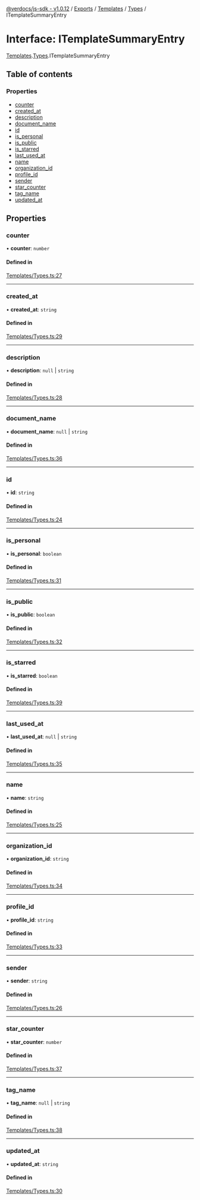 [@verdocs/js-sdk - v1.0.12](../README.md) / [Exports](../modules.md) / [Templates](../modules/Templates.md) / [Types](../modules/Templates.Types.md) / ITemplateSummaryEntry

# Interface: ITemplateSummaryEntry

[Templates](../modules/Templates.md).[Types](../modules/Templates.Types.md).ITemplateSummaryEntry

## Table of contents

### Properties

- [counter](Templates.Types.ITemplateSummaryEntry.md#counter)
- [created_at](Templates.Types.ITemplateSummaryEntry.md#created_at)
- [description](Templates.Types.ITemplateSummaryEntry.md#description)
- [document_name](Templates.Types.ITemplateSummaryEntry.md#document_name)
- [id](Templates.Types.ITemplateSummaryEntry.md#id)
- [is_personal](Templates.Types.ITemplateSummaryEntry.md#is_personal)
- [is_public](Templates.Types.ITemplateSummaryEntry.md#is_public)
- [is_starred](Templates.Types.ITemplateSummaryEntry.md#is_starred)
- [last_used_at](Templates.Types.ITemplateSummaryEntry.md#last_used_at)
- [name](Templates.Types.ITemplateSummaryEntry.md#name)
- [organization_id](Templates.Types.ITemplateSummaryEntry.md#organization_id)
- [profile_id](Templates.Types.ITemplateSummaryEntry.md#profile_id)
- [sender](Templates.Types.ITemplateSummaryEntry.md#sender)
- [star_counter](Templates.Types.ITemplateSummaryEntry.md#star_counter)
- [tag_name](Templates.Types.ITemplateSummaryEntry.md#tag_name)
- [updated_at](Templates.Types.ITemplateSummaryEntry.md#updated_at)

## Properties

### counter

• **counter**: `number`

#### Defined in

[Templates/Types.ts:27](https://github.com/Verdocs/js-sdk/blob/main/src/Templates/Types.ts#L27)

___

### created\_at

• **created\_at**: `string`

#### Defined in

[Templates/Types.ts:29](https://github.com/Verdocs/js-sdk/blob/main/src/Templates/Types.ts#L29)

___

### description

• **description**: ``null`` \| `string`

#### Defined in

[Templates/Types.ts:28](https://github.com/Verdocs/js-sdk/blob/main/src/Templates/Types.ts#L28)

___

### document\_name

• **document\_name**: ``null`` \| `string`

#### Defined in

[Templates/Types.ts:36](https://github.com/Verdocs/js-sdk/blob/main/src/Templates/Types.ts#L36)

___

### id

• **id**: `string`

#### Defined in

[Templates/Types.ts:24](https://github.com/Verdocs/js-sdk/blob/main/src/Templates/Types.ts#L24)

___

### is\_personal

• **is\_personal**: `boolean`

#### Defined in

[Templates/Types.ts:31](https://github.com/Verdocs/js-sdk/blob/main/src/Templates/Types.ts#L31)

___

### is\_public

• **is\_public**: `boolean`

#### Defined in

[Templates/Types.ts:32](https://github.com/Verdocs/js-sdk/blob/main/src/Templates/Types.ts#L32)

___

### is\_starred

• **is\_starred**: `boolean`

#### Defined in

[Templates/Types.ts:39](https://github.com/Verdocs/js-sdk/blob/main/src/Templates/Types.ts#L39)

___

### last\_used\_at

• **last\_used\_at**: ``null`` \| `string`

#### Defined in

[Templates/Types.ts:35](https://github.com/Verdocs/js-sdk/blob/main/src/Templates/Types.ts#L35)

___

### name

• **name**: `string`

#### Defined in

[Templates/Types.ts:25](https://github.com/Verdocs/js-sdk/blob/main/src/Templates/Types.ts#L25)

___

### organization\_id

• **organization\_id**: `string`

#### Defined in

[Templates/Types.ts:34](https://github.com/Verdocs/js-sdk/blob/main/src/Templates/Types.ts#L34)

___

### profile\_id

• **profile\_id**: `string`

#### Defined in

[Templates/Types.ts:33](https://github.com/Verdocs/js-sdk/blob/main/src/Templates/Types.ts#L33)

___

### sender

• **sender**: `string`

#### Defined in

[Templates/Types.ts:26](https://github.com/Verdocs/js-sdk/blob/main/src/Templates/Types.ts#L26)

___

### star\_counter

• **star\_counter**: `number`

#### Defined in

[Templates/Types.ts:37](https://github.com/Verdocs/js-sdk/blob/main/src/Templates/Types.ts#L37)

___

### tag\_name

• **tag\_name**: ``null`` \| `string`

#### Defined in

[Templates/Types.ts:38](https://github.com/Verdocs/js-sdk/blob/main/src/Templates/Types.ts#L38)

___

### updated\_at

• **updated\_at**: `string`

#### Defined in

[Templates/Types.ts:30](https://github.com/Verdocs/js-sdk/blob/main/src/Templates/Types.ts#L30)
